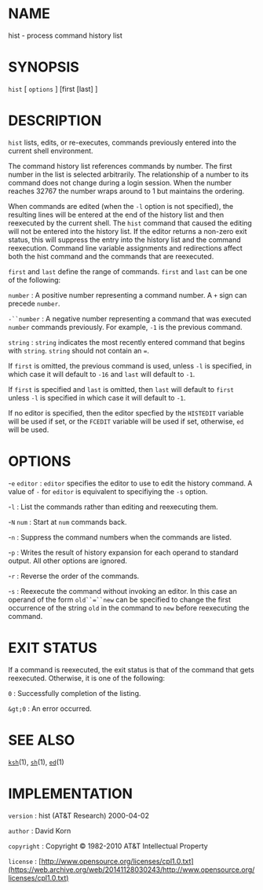 # NAME

hist - process command history list

# SYNOPSIS

`hist` \[ `options` \] \[first \[last\] \]

# DESCRIPTION

`hist` lists, edits, or re-executes, commands previously entered into
the current shell environment.

The command history list references commands by number. The first number
in the list is selected arbitrarily. The relationship of a number to its
command does not change during a login session. When the number reaches
32767 the number wraps around to 1 but maintains the ordering.

When commands are edited (when the `-l` option is not specified), the
resulting lines will be entered at the end of the history list and then
reexecuted by the current shell. The `hist` command that caused the
editing will not be entered into the history list. If the editor returns
a non-zero exit status, this will suppress the entry into the history
list and the command reexecution. Command line variable assignments and
redirections affect both the hist command and the commands that are
reexecuted.

`first` and `last` define the range of commands. `first` and `last` can
be one of the following:

`number`
: A positive number representing a command number. A `+` sign can
    precede `number`.

`-``number`
: A negative number representing a command that was executed `number`
    commands previously. For example, `-1` is the previous command.

`string`
: `string` indicates the most recently entered command that begins
    with `string`. `string` should not contain an `=`.

If `first` is omitted, the previous command is used, unless `-l` is
specified, in which case it will default to `-16` and `last` will
default to `-1`.

If `first` is specified and `last` is omitted, then `last` will default
to `first` unless `-l` is specified in which case it will default to
`-1`.

If no editor is specified, then the editor specfied by the `HISTEDIT`
variable will be used if set, or the `FCEDIT` variable will be used if
set, otherwise, `ed` will be used.

# OPTIONS

-`e` `editor`
: `editor` specifies the editor to use to edit the history command. A
    value of `-` for `editor` is equivalent to specifiying the
    `-s` option.

-`l`
: List the commands rather than editing and reexecuting them.

-`N` `num`
: Start at `num` commands back.

-`n`
: Suppress the command numbers when the commands are listed.

-`p`
: Writes the result of history expansion for each operand to
    standard output. All other options are ignored.

-`r`
: Reverse the order of the commands.

-`s`
: Reexecute the command without invoking an editor. In this case an
    operand of the form `old``=``new` can be specified to change the
    first occurrence of the string `old` in the command to `new` before
    reexecuting the command.

# EXIT STATUS

If a command is reexecuted, the exit status is that of the command that
gets reexecuted. Otherwise, it is one of the following:

`0`
: Successfully completion of the listing.

`&gt;0`
: An error occurred.

# SEE ALSO

[`ksh`](/web/20141128030243/http://www2.research.att.com/~astopen/man/man1/ksh.html)(1),
[`sh`](/web/20141128030243/http://www2.research.att.com/~astopen/man/man1/sh.html)(1),
[`ed`](/web/20141128030243/http://www2.research.att.com/~astopen/man/man1/ed.html)(1)

# IMPLEMENTATION

`version`
: hist (AT&T Research) 2000-04-02

`author`
: David Korn

`copyright`
: Copyright © 1982-2010 AT&T Intellectual Property

`license`
: [http://www.opensource.org/licenses/cpl1.0.txt](https://web.archive.org/web/20141128030243/http://www.opensource.org/licenses/cpl1.0.txt)


